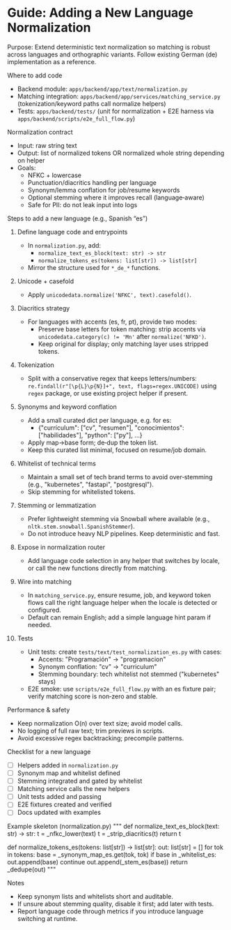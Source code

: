 # Guide: Adding a New Language Normalization

Purpose: Extend deterministic text normalization so matching is robust across languages and orthographic variants. Follow existing German (de) implementation as a reference.

Where to add code
- Backend module: `apps/backend/app/text/normalization.py`
- Matching integration: `apps/backend/app/services/matching_service.py` (tokenization/keyword paths call normalize helpers)
- Tests: `apps/backend/tests/` (unit for normalization + E2E harness via `apps/backend/scripts/e2e_full_flow.py`)

Normalization contract
- Input: raw string text
- Output: list of normalized tokens OR normalized whole string depending on helper
- Goals:
  - NFKC + lowercase
  - Punctuation/diacritics handling per language
  - Synonym/lemma conflation for job/resume keywords
  - Optional stemming where it improves recall (language‑aware)
  - Safe for PII: do not leak input into logs

Steps to add a new language (e.g., Spanish “es”)
1) Define language code and entrypoints
	- In `normalization.py`, add:
	  - `normalize_text_es_block(text: str) -> str`
	  - `normalize_tokens_es(tokens: list[str]) -> list[str]`
	- Mirror the structure used for `*_de_*` functions.

2) Unicode + casefold
	- Apply `unicodedata.normalize('NFKC', text).casefold()`.

3) Diacritics strategy
	- For languages with accents (es, fr, pt), provide two modes:
	  - Preserve base letters for token matching: strip accents via `unicodedata.category(c) != 'Mn'` after `normalize('NFKD')`.
	  - Keep original for display; only matching layer uses stripped tokens.

4) Tokenization
	- Split with a conservative regex that keeps letters/numbers: `re.findall(r"[\p{L}\p{N}]+", text, flags=regex.UNICODE)` using `regex` package, or use existing project helper if present.

5) Synonyms and keyword conflation
	- Add a small curated dict per language, e.g. for es:
	  - {"currículum": ["cv", "resumen"], "conocimientos": ["habilidades"], "python": ["py"], ...}
	- Apply map→base form; de‑dup the token list.
	- Keep this curated list minimal, focused on resume/job domain.

6) Whitelist of technical terms
	- Maintain a small set of tech brand terms to avoid over‑stemming (e.g., "kubernetes", "fastapi", "postgresql").
	- Skip stemming for whitelisted tokens.

7) Stemming or lemmatization
	- Prefer lightweight stemming via Snowball where available (e.g., `nltk.stem.snowball.SpanishStemmer`).
	- Do not introduce heavy NLP pipelines. Keep deterministic and fast.

8) Expose in normalization router
	- Add language code selection in any helper that switches by locale, or call the new functions directly from matching.

9) Wire into matching
	- In `matching_service.py`, ensure resume, job, and keyword token flows call the right language helper when the locale is detected or configured.
	- Default can remain English; add a simple language hint param if needed.

10) Tests
	- Unit tests: create `tests/text/test_normalization_es.py` with cases:
	  - Accents: "Programación" → "programacion"
	  - Synonym conflation: "cv" → "curriculum"
	  - Stemming boundary: tech whitelist not stemmed ("kubernetes" stays)
	- E2E smoke: use `scripts/e2e_full_flow.py` with an es fixture pair; verify matching score is non‑zero and stable.

Performance & safety
- Keep normalization O(n) over text size; avoid model calls.
- No logging of full raw text; trim previews in scripts.
- Avoid excessive regex backtracking; precompile patterns.

Checklist for a new language
- [ ] Helpers added in `normalization.py`
- [ ] Synonym map and whitelist defined
- [ ] Stemming integrated and gated by whitelist
- [ ] Matching service calls the new helpers
- [ ] Unit tests added and passing
- [ ] E2E fixtures created and verified
- [ ] Docs updated with examples

Example skeleton (normalization.py)
"""
def normalize_text_es_block(text: str) -> str:
	 t = _nfkc_lower(text)
	 t = _strip_diacritics(t)
	 return t

def normalize_tokens_es(tokens: list[str]) -> list[str]:
	 out: list[str] = []
	 for tok in tokens:
		  base = _synonym_map_es.get(tok, tok)
		  if base in _whitelist_es:
				out.append(base)
				continue
		  out.append(_stem_es(base))
	 return _dedupe(out)
"""

Notes
- Keep synonym lists and whitelists short and auditable.
- If unsure about stemming quality, disable it first; add later with tests.
- Report language code through metrics if you introduce language switching at runtime.
